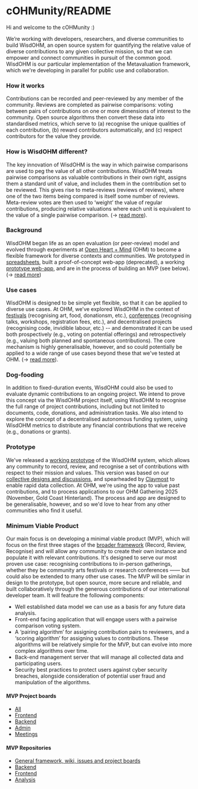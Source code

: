 # cOHMunity/README

Hi and welcome to the cOHMunity :)

We’re working with developers, researchers, and diverse communities to build WisdOHM, an open source system for quantifying the relative value of diverse contributions to any given collective mission, so that we can empower and connect communities in pursuit of the common good. WisdOHM is our particular implementation of the Metavaluation framework, which we're developing in parallel for public use and collaboration. 

### How it works
Contributions can be recorded and peer-reviewed by any member of the community. Reviews are completed as pairwise comparisons: voting between pairs of contributions on one or more dimensions of interest to the community. Open source algorithms then convert these data into standardised metrics, which serve to (a) recognise the unique qualities of each contribution, (b) reward contributors automatically, and (c) respect contributors for the value they provide. 

### How is WisdOHM different?
The key innovation of WisdOHM is the way in which pairwise comparisons are used to peg the value of all other contributions. WisdOHM treats pairwise comparisons as valuable contributions in their own right, assigns them a standard unit of value, and includes them in the contribution set to be reviewed. This gives rise to meta-reviews (reviews of reviews), where one of the two items being compared is itself some number of reviews. Meta-review votes are then used to ‘weight’ the value of regular contributions, producing relative valuations where each unit is equivalent to the value of a single pairwise comparison.  (-> [read more](https://github.com/openheartmind/cOHMunity/wiki/Metavaluation)). 

### Background
WisdOHM began life as an open evaluation (or peer-review) model and evolved through experiments at [Open Heart + Mind](https://openheartmind.org/) (OHM) to become a flexible framework for diverse contexts and communities. We prototyped in [spreadsheets](https://github.com/openheartmind/cOHMunity/wiki/Prototypes), built a proof-of-concept web-app (deprecated), a working [prototype web-app](https://wisdom.openheartmind.org/), and are in the process of building an MVP (see below).  (-> [read more](https://github.com/openheartmind/WISDOM/wiki/Development-History))

### Use cases
WisdOHM is designed to be simple yet flexible, so that it can be applied to diverse use cases. At OHM, we’ve explored WisdOHM in the context of [festivals](https://openheartmind.org/wisdom-prototype-tiny-ohm-1/) (recognising art, food, donationsm, etc.), [conferences](https://openheartmind.org/wisdom-x-aimos-conference/) (recognising talks, workshops, registration fees, etc.), and decentralised projects (recognising code, invidible labour, etc.) -- and demonstrated it can be used both prospectively (e.g., voting on potential offerings) and retrospectively (e.g., valuing both planned and spontaneous contributions). The core mechanism is highly generalisable, however, and so could potentially be applied to a wide range of use cases beyond these that we've tested at OHM. (-> [read more](https://github.com/openheartmind/WISDOM/wiki/Development-History)).

### Dog-fooding
In addition to fixed-duration events, WisdOHM could also be used to evaluate dynamic contributions to an ongoing project. We intend to prove this concept via the WisdOHM project itself, using WisdOHM to recognise the full range of project contributions, including but not limited to documents, code, donations, and administration tasks. We also intend to explore the concept of a decentralised autonomous funding system, using WisdOHM metrics to distribute any financial contributions that we receive (e.g., donations or grants).

### Prototype
We've released a [working prototype](https://wisdom.openheartmind.org/) of the WisdOHM system, which allows any community to record, review, and recognise a set of contributions with respect to their mission and values. This version was based on our [collective designs and discussions](https://github.com/openheartmind/cOHMunity/wiki/Design-artifacts), and spearheaded by [Claymost](https://github.com/claymost) to enable rapid data collection. At OHM, we're using the app to value past contributions, and to process applications to our OHM Gathering 2025 (November, Gold Coast Hinterland). The process and app are designed to be generalisable, however, and so we'd love to hear from any other communities who find it useful.

### Minimum Viable Product
Our main focus is on developing a minimal viable product (MVP), which will focus on the first three stages of the [broader framework](https://github.com/openheartmind/cOHMunity/wiki/Metavaluation) (Record, Review, Recognise) and will allow any community to create their own instance and populate it with relevant contributions. It's designed to serve our most proven use case: recognising contributions to in-person gatherings, whether they be community arts festivals or research conferences —— but could also be extended to many other use cases. The MVP will be similar in design to the prototype, but open source, more secure and reliable, and built collaboratively through the generous contributions of our international developer team. It will feature the following components:

- Well established data model we can use as a basis for any future data analysis.
- Front-end facing application that will engage users with a pairwise comparison voting system. 
- A ‘pairing algorithm’ for assigning contribution pairs to reviewers, and a ‘scoring algorithm’ for assigning values to contributions. These algorithms will be relatively simple for the MVP, but can evolve into more complex algorithms over time. 
- Back-end management server that will manage all collected data and participating users.
- Security best practices to protect users against cyber security breaches, alongside consideration of potential user fraud and manipulation of the algorithms.

#### MVP Project boards
- [All](https://github.com/orgs/openheartmind/projects)
- [Frontend](https://github.com/orgs/openheartmind/projects/21)
- [Backend](https://github.com/orgs/openheartmind/projects/17)
- [Admin](https://github.com/orgs/openheartmind/projects/9)
- [Meetings](https://github.com/orgs/openheartmind/projects/12)

#### MVP Repositories
- [General framework, wiki, issues and project boards](https://github.com/openheartmind/WISDOM)
- [Backend](https://github.com/openheartmind/WISDOM-Backend-MVP)
- [Frontend](https://github.com/openheartmind/WISDOM-Frontend-MVP)
- [Analysis](https://github.com/openheartmind/WISDOM-Analysis-MVP)
